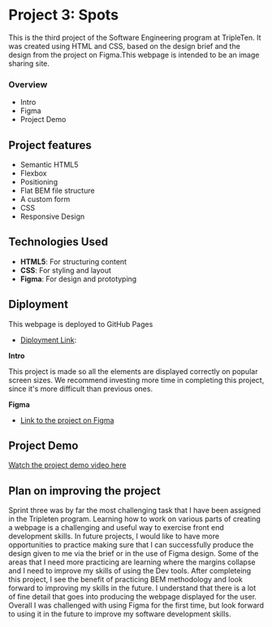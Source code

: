 # Project 3: Spots

This is the third project of the Software Engineering program at TripleTen. It was created using HTML and CSS, based on the design brief and the design from the project on Figma.This webpage is intended to be an image sharing site.

### Overview

- Intro
- Figma
- Project Demo

## Project features

- Semantic HTML5
- Flexbox
- Positioning
- Flat BEM file structure
- A custom form
- CSS
- Responsive Design

## Technologies Used

- **HTML5**: For structuring content
- **CSS**: For styling and layout
- **Figma**: For design and prototyping

## Diployment

This webpage is deployed to GitHub Pages

- [Diployment Link](https://danielle-stewart.github.io/se_project_spots/):

**Intro**

This project is made so all the elements are displayed correctly on popular screen sizes. We recommend investing more time in completing this project, since it's more difficult than previous ones.

**Figma**

- [Link to the project on Figma](https://www.figma.com/file/BBNm2bC3lj8QQMHlnqRsga/Sprint-3-Project-%E2%80%94-Spots?type=design&node-id=2%3A60&mode=design&t=afgNFybdorZO6cQo-1)

## Project Demo

[Watch the project demo video here](https://drive.google.com/file/d/1gUt7O_PkYTh3Ot4hspDHbfP-TB6I5sHt/view?usp=sharing)

## Plan on improving the project

Sprint three was by far the most challenging task that I have been assigned in the Tripleten program. Learning how to work on various parts of creating a webpage is a challenging and useful way to exercise front end development skills. In future projects, I would like to have more opportunities to practice making sure that I can successfully produce the design given to me via the brief or in the use of Figma design. Some of the areas that I need more practicing are learning where the margins collapse and I need to improve my skills of using the Dev tools. After completeing this project, I see the benefit of practicing BEM methodology and look forward to improving my skills in the future. I understand that there is a lot of fine detail that goes into producing the webpage displayed for the user. Overall I was challenged with using Figma for the first time, but look forward to using it in the future to improve my software development skills.
